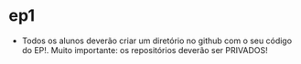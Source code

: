 # ep1

- Todos os alunos deverão criar um diretório no github com o seu código do EP!. Muito importante: os repositórios deverão ser PRIVADOS!

